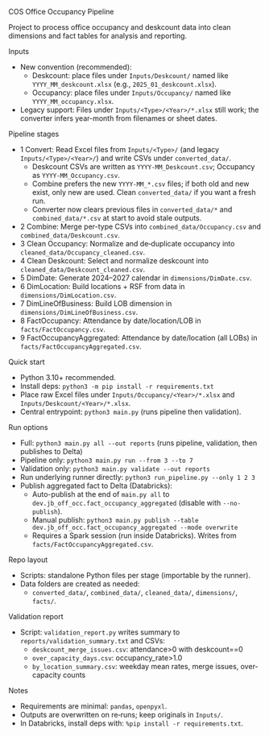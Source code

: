 COS Office Occupancy Pipeline

Project to process office occupancy and deskcount data into clean dimensions and fact tables for analysis and reporting.

Inputs
- New convention (recommended):
  - Deskcount: place files under `Inputs/Deskcount/` named like `YYYY_MM_deskcount.xlsx` (e.g., `2025_01_deskcount.xlsx`).
  - Occupancy: place files under `Inputs/Occupancy/` named like `YYYY_MM_occupancy.xlsx`.
- Legacy support: Files under `Inputs/<Type>/<Year>/*.xlsx` still work; the converter infers year-month from filenames or sheet dates.

Pipeline stages
- 1 Convert: Read Excel files from `Inputs/<Type>/` (and legacy `Inputs/<Type>/<Year>/`) and write CSVs under `converted_data/`.
  - Deskcount CSVs are written as `YYYY-MM_Deskcount.csv`; Occupancy as `YYYY-MM_Occupancy.csv`.
  - Combine prefers the new `YYYY-MM_*.csv` files; if both old and new exist, only new are used. Clean `converted_data/` if you want a fresh run.
  - Converter now clears previous files in `converted_data/*` and `combined_data/*.csv` at start to avoid stale outputs.
- 2 Combine: Merge per-type CSVs into `combined_data/Occupancy.csv` and `combined_data/Deskcount.csv`.
- 3 Clean Occupancy: Normalize and de‑duplicate occupancy into `cleaned_data/Occupancy_cleaned.csv`.
- 4 Clean Deskcount: Select and normalize deskcount into `cleaned_data/Deskcount_cleaned.csv`.
- 5 DimDate: Generate 2024–2027 calendar in `dimensions/DimDate.csv`.
- 6 DimLocation: Build locations + RSF from data in `dimensions/DimLocation.csv`.
- 7 DimLineOfBusiness: Build LOB dimension in `dimensions/DimLineOfBusiness.csv`.
- 8 FactOccupancy: Attendance by date/location/LOB in `facts/FactOccupancy.csv`.
- 9 FactOccupancyAggregated: Attendance by date/location (all LOBs) in `facts/FactOccupancyAggregated.csv`.

Quick start
- Python 3.10+ recommended.
- Install deps: `python3 -m pip install -r requirements.txt`
- Place raw Excel files under `Inputs/Occupancy/<Year>/*.xlsx` and `Inputs/Deskcount/<Year>/*.xlsx`.
- Central entrypoint: `python3 main.py` (runs pipeline then validation).

Run options
- Full: `python3 main.py all --out reports` (runs pipeline, validation, then publishes to Delta)
- Pipeline only: `python3 main.py run --from 3 --to 7`
- Validation only: `python3 main.py validate --out reports`
- Run underlying runner directly: `python3 run_pipeline.py --only 1 2 3`
- Publish aggregated fact to Delta (Databricks):
  - Auto-publish at the end of `main.py all` to `dev.jb_off_occ.fact_occupancy_aggregated` (disable with `--no-publish`).
  - Manual publish: `python3 main.py publish --table dev.jb_off_occ.fact_occupancy_aggregated --mode overwrite`
  - Requires a Spark session (run inside Databricks). Writes from `facts/FactOccupancyAggregated.csv`.

Repo layout
- Scripts: standalone Python files per stage (importable by the runner).
- Data folders are created as needed:
  - `converted_data/`, `combined_data/`, `cleaned_data/`, `dimensions/`, `facts/`.

Validation report
- Script: `validation_report.py` writes summary to `reports/validation_summary.txt` and CSVs:
  - `deskcount_merge_issues.csv`: attendance>0 with deskcount==0
  - `over_capacity_days.csv`: occupancy_rate>1.0
  - `by_location_summary.csv`: weekday mean rates, merge issues, over-capacity counts

Notes
- Requirements are minimal: `pandas`, `openpyxl`.
- Outputs are overwritten on re‑runs; keep originals in `Inputs/`.
 - In Databricks, install deps with: `%pip install -r requirements.txt`.
